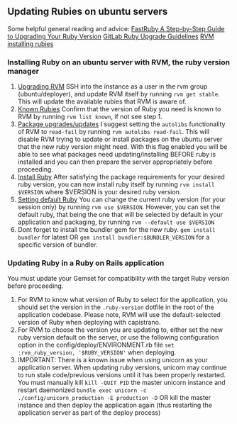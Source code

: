 ## Updating Rubies on ubuntu servers

Some helpful general reading and advice:
[FastRuby A Step-by-Step Guide to Upgrading Your Ruby Version](https://www.fastruby.io/blog/step-by-step-ruby-upgrade.html)
[GitLab Ruby Upgrade Guidelines](https://docs.gitlab.com/ee/development/ruby_upgrade.html)
[RVM installing rubies](https://rvm.io/rubies/installing)

### Installing Ruby on an ubuntu server with RVM, the ruby version manager

1. [Upgrading RVM](https://rvm.io/rvm/upgrading) SSH into the instance as a user in the rvm group (ubuntu/deployer), and update RVM itself by running ```rvm get stable```. This will update the available rubies that RVM is aware of.
2. [Known Rubies](https://rvm.io/rubies/installing) Confirm that the version of Ruby you need is known to RVM by running ```rvm list known```, if not see step 1.
3. [Package upgrades/updates](https://rvm.io/rvm/autolibs) I suggest setting the ```autolibs``` functionality of RVM to ```read-fail``` by running ```rvm autolibs read-fail```. This will disable RVM trying to update or install packages on the ubuntu server that the new ruby version might need. With this flag enabled you will be able to see what packages need updating/installing BEFORE ruby is installed and you can then prepare the server appropriately before proceeding.
4. [Install Ruby](https://rvm.io/rubies/installing) After satisfying the package requirements for your desired ruby version, you can now install ruby itself by running ```rvm install $VERSION``` where $VERSION is your desired ruby version. 
5. [Setting default Ruby](https://rvm.io/rubies/default) You can change the current ruby version (for your session only) by running ```rvm use $VERSION```. However, you can set the default ruby, that being the one that will be selected by default in your application and packaging, by running ```rvm --default use $VERSION```
6. Dont forget to install the bundler gem for the new ruby. ```gem install bundler``` for latest OR ```gem install bundler:$BUNDLER_VERSION``` for a specific version of bundler.

### Updating Ruby in a Ruby on Rails application

You must update your Gemset for compatibility with the target Ruby version before proceeding.

1. For RVM to know what version of Ruby to select for the application, you should set the version in the ```.ruby-version``` dotfile in the root of the application codebase. Please note, RVM will use the default-selected version of Ruby when deploying with capistrano.
2. For RVM to choose the version you are updating to, either set the new ruby version default on the server, or use the following configuration option in the config/deploy/ENVIRONMENT.rb file ```set :rvm_ruby_version, '$RUBY_VERSION'``` when deploying.
3. IMPORTANT: There is a known issue when using unicorn as your application server. When updating ruby versions, unicorn may continue to run stale code/previous versions until it has been properly restarted. You must manually kill ```kill -QUIT PID``` the master unicorn instance and restart daemonized ```bundle exec unicorn -c ./config/unicorn_production -E production -D``` OR kill the master instance and then deploy the application again (thus restarting the application server as part of the deploy process)
